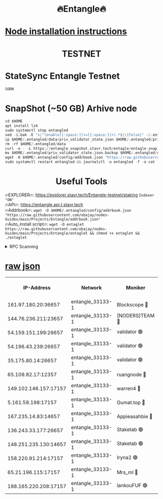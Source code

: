 <h1 align="center"> 🔥Entangle🔥</h1>

[Node installation instructions](https://github.com/obajay/nodes-Guides/tree/main/Projects/Entangle)
=

<h1 align="center"> TESTNET</h1>

# StateSync Entangle Testnet
```python
SOON
```
# SnapShot (~50 GB) Arhive node
```python
cd $HOME
apt install lz4
sudo systemctl stop entangled
sed -i.bak -E "s|^(enable[[:space:]]+=[[:space:]]+).*$|\1false|" ~/.entangled/config/config.toml
cp $HOME/.entangled/data/priv_validator_state.json $HOME/.entangled/priv_validator_state.json.backup
rm -rf $HOME/.entangled/data
curl -o - -L https://entangle.snapshot.stavr.tech/entagle/entagle-snap.tar.lz4 | lz4 -c -d - | tar -x -C $HOME/.entangled --strip-components 2
mv $HOME/.entangled/priv_validator_state.json.backup $HOME/.entangled/data/priv_validator_state.json
wget -O $HOME/.entangled/config/addrbook.json "https://raw.githubusercontent.com/obajay/nodes-Guides/main/Projects/Entangle/addrbook.json"
sudo systemctl restart entangled && journalctl -u entangled -f -o cat
```
 <h1 align="center"> Useful Tools</h1>
 
🔥EXPLORER🔥: https://explorer.stavr.tech/Entangle-testnet/staking        `Indexer "ON"` \
🔥API🔥:      https://entangle.api.t.stavr.tech \
🔥Addrbook🔥: ```wget -O $HOME/.entangled/config/addrbook.json "https://raw.githubusercontent.com/obajay/nodes-Guides/main/Projects/Entangle/addrbook.json"``` \
🔥Auto_install script🔥:  `wget -O entaglet https://raw.githubusercontent.com/obajay/nodes-Guides/main/Projects/Entangle/entaglet && chmod +x entaglet && ./entaglet`


<details>
<summary>RPC Scanning</summary>

<h2 align="center"> We scan nodes in real time every 4 hours. And we provide the final result of RPC endpoints.
We cannot influence the operation of these nodes in any way. </h2>


```python
If Voting Power is higher than 0 --> then the Node is a validator of the network and may be subject to attack and be a potential threat to the chain.
```
```python
We marked such validators with a red symbol
```

</details>

[raw json](https://rpc-check.entangt.stavr.tech/entangt/rpc-entangt-result.json)
=


<table><tr><th>IP-Address</th><th>Network</th><th>Moniker</th><th>Latest Block Height</th><th>Earliest Block Height</th><th>Catching Up</th><th>Voting Power</th><th>Scan Time</th></tr><tr><td>161.97.180.20:36657</td><td>entangle_33133-1</td><td>Blockscope 🔴</td><td>769257</td><td>1</td><td>False</td><td>88000000000176</td><td>2023-11-24T23:26:59.537206284UTC</td></tr><tr><td>144.76.236.211:23657</td><td>entangle_33133-1</td><td>[NODERS]TEAM 🔴</td><td>769259</td><td>1</td><td>False</td><td>47049700500000000</td><td>2023-11-24T23:27:11.303552041UTC</td></tr><tr><td>54.159.151.199:26657</td><td>entangle_33133-1</td><td>validator 🟢</td><td>769259</td><td>1</td><td>False</td><td>0</td><td>2023-11-24T23:27:14.174777382UTC</td></tr><tr><td>54.196.43.239:26657</td><td>entangle_33133-1</td><td>validator 🟢</td><td>769260</td><td>1</td><td>False</td><td>0</td><td>2023-11-24T23:27:16.806738252UTC</td></tr><tr><td>35.175.80.14:26657</td><td>entangle_33133-1</td><td>validator 🟢</td><td>769260</td><td>1</td><td>False</td><td>0</td><td>2023-11-24T23:27:20.086109619UTC</td></tr><tr><td>65.109.82.17:12357</td><td>entangle_33133-1</td><td>ruangnode 🔴</td><td>769257</td><td>145001</td><td>False</td><td>89353626935077</td><td>2023-11-24T23:27:01.950735377UTC</td></tr><tr><td>149.102.146.157:17157</td><td>entangle_33133-1</td><td>warren4 🔴</td><td>769259</td><td>484001</td><td>False</td><td>32399306040004</td><td>2023-11-24T23:27:11.058859109UTC</td></tr><tr><td>5.161.58.198:17157</td><td>entangle_33133-1</td><td>Gumat.top 🔴</td><td>769261</td><td>522001</td><td>False</td><td>40931860000000</td><td>2023-11-24T23:27:20.731473455UTC</td></tr><tr><td>167.235.14.83:14657</td><td>entangle_33133-1</td><td>Appieasahbie 🔴</td><td>769260</td><td>531401</td><td>False</td><td>44568809900999996</td><td>2023-11-24T23:27:19.463712857UTC</td></tr><tr><td>136.243.33.177:26657</td><td>entangle_33133-1</td><td>Staketab 🟢</td><td>769259</td><td>660001</td><td>False</td><td>0</td><td>2023-11-24T23:27:11.538223977UTC</td></tr><tr><td>148.251.235.130:14657</td><td>entangle_33133-1</td><td>Staketab 🟢</td><td>769257</td><td>660801</td><td>False</td><td>0</td><td>2023-11-24T23:26:59.284725857UTC</td></tr><tr><td>158.220.91.214:17157</td><td>entangle_33133-1</td><td>Iryna2 🟢</td><td>769260</td><td>704001</td><td>False</td><td>0</td><td>2023-11-24T23:27:17.130526044UTC</td></tr><tr><td>65.21.196.115:17157</td><td>entangle_33133-1</td><td>Mrs_ml 🔴</td><td>769258</td><td>720001</td><td>False</td><td>499058946500000</td><td>2023-11-24T23:27:06.358616089UTC</td></tr><tr><td>188.165.220.208:17157</td><td>entangle_33133-1</td><td>lankouFUF 🟢</td><td>769258</td><td>725001</td><td>False</td><td>0</td><td>2023-11-24T23:27:06.640706034UTC</td></tr></table>

